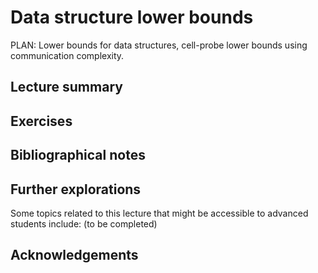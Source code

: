 #  Data structure lower bounds

PLAN: Lower bounds for data structures, cell-probe lower bounds using communication complexity.


## Lecture summary


## Exercises




## Bibliographical notes


## Further explorations

Some topics related to this lecture that might be accessible to advanced students include: (to be completed)



## Acknowledgements
